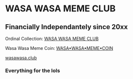 
# WASA WASA MEME CLUB

## Financially Independantely since 20xx


Ordinal Collection: [WASA WASA MEME CLUB](https://ordimint.com/ordinal-collections/wasawasamemeclub)

Wasa Wasa Meme Coin: [WASA•WASA•MEME•COIN](https://www.ord.io/WASAWASAMEMECOIN)

[wasawasa.club](https://wasawasa.club)


### Everything for the lols
